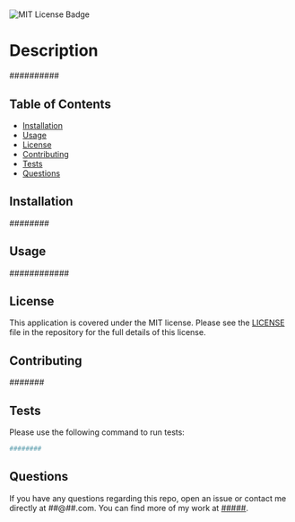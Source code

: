 # #######
![MIT License Badge](https://img.shields.io/badge/License-MIT-blue)

# Description
########## 

## Table of Contents 

* [Installation](#installation)
* [Usage](#usage)
* [License](#license)
* [Contributing](#contributing)
* [Tests](#tests)
* [Questions](#questions)

## Installation 
######## 

## Usage 
############ 

## License 
This application is covered under the MIT license. Please see the [LICENSE](../LICENSE) file in the repository for the full details of this license.

## Contributing 
####### 

## Tests 
Please use the following command to run tests: 

```sh
######## 
```

## Questions
If you have any questions regarding this repo, open an issue or contact me directly at ##@##.com. You can find more of my work at [#####](https://github.com/#####/).
